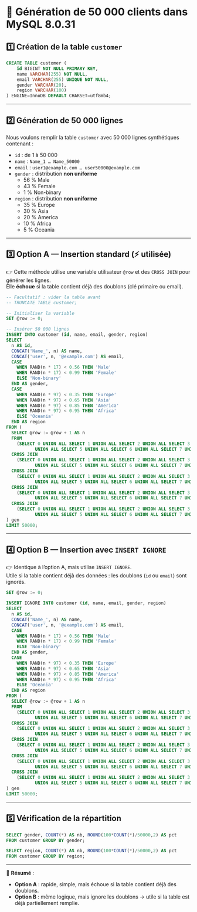 # 📌 Génération de 50 000 clients dans MySQL 8.0.31

## 1️⃣ Création de la table `customer`

```sql
CREATE TABLE customer (
    id BIGINT NOT NULL PRIMARY KEY,
    name VARCHAR(255) NOT NULL,
    email VARCHAR(255) UNIQUE NOT NULL,
    gender VARCHAR(20),
    region VARCHAR(100)
) ENGINE=InnoDB DEFAULT CHARSET=utf8mb4;
```

---

## 2️⃣ Génération de 50 000 lignes

Nous voulons remplir la table `customer` avec 50 000 lignes synthétiques contenant :

- `id` : de 1 à 50 000  
- `name` : `Name_1 … Name_50000`  
- `email` : `user1@example.com … user50000@example.com`  
- `gender` : distribution **non uniforme**  
  - 56 % Male  
  - 43 % Female  
  - 1 % Non-binary  
- `region` : distribution **non uniforme**  
  - 35 % Europe  
  - 30 % Asia  
  - 20 % America  
  - 10 % Africa  
  - 5 % Oceania  

---

## 3️⃣ Option A — Insertion standard (⚡ utilisée)

👉 Cette méthode utilise une variable utilisateur `@row` et des `CROSS JOIN` pour générer les lignes.  
Elle **échoue** si la table contient déjà des doublons (clé primaire ou email).

```sql
-- Facultatif : vider la table avant
-- TRUNCATE TABLE customer;

-- Initialiser la variable
SET @row := 0;

-- Insérer 50 000 lignes
INSERT INTO customer (id, name, email, gender, region)
SELECT
  n AS id,
  CONCAT('Name_', n) AS name,
  CONCAT('user', n, '@example.com') AS email,
  CASE
    WHEN RAND(n * 17) < 0.56 THEN 'Male'
    WHEN RAND(n * 17) < 0.99 THEN 'Female'
    ELSE 'Non-binary'
  END AS gender,
  CASE
    WHEN RAND(n * 97) < 0.35 THEN 'Europe'
    WHEN RAND(n * 97) < 0.65 THEN 'Asia'
    WHEN RAND(n * 97) < 0.85 THEN 'America'
    WHEN RAND(n * 97) < 0.95 THEN 'Africa'
    ELSE 'Oceania'
  END AS region
FROM (
  SELECT @row := @row + 1 AS n
  FROM
    (SELECT 0 UNION ALL SELECT 1 UNION ALL SELECT 2 UNION ALL SELECT 3 UNION ALL SELECT 4
           UNION ALL SELECT 5 UNION ALL SELECT 6 UNION ALL SELECT 7 UNION ALL SELECT 8 UNION ALL SELECT 9) d0
  CROSS JOIN
    (SELECT 0 UNION ALL SELECT 1 UNION ALL SELECT 2 UNION ALL SELECT 3 UNION ALL SELECT 4
           UNION ALL SELECT 5 UNION ALL SELECT 6 UNION ALL SELECT 7 UNION ALL SELECT 8 UNION ALL SELECT 9) d1
  CROSS JOIN
    (SELECT 0 UNION ALL SELECT 1 UNION ALL SELECT 2 UNION ALL SELECT 3 UNION ALL SELECT 4
           UNION ALL SELECT 5 UNION ALL SELECT 6 UNION ALL SELECT 7 UNION ALL SELECT 8 UNION ALL SELECT 9) d2
  CROSS JOIN
    (SELECT 0 UNION ALL SELECT 1 UNION ALL SELECT 2 UNION ALL SELECT 3 UNION ALL SELECT 4
           UNION ALL SELECT 5 UNION ALL SELECT 6 UNION ALL SELECT 7 UNION ALL SELECT 8 UNION ALL SELECT 9) d3
  CROSS JOIN
    (SELECT 0 UNION ALL SELECT 1 UNION ALL SELECT 2 UNION ALL SELECT 3 UNION ALL SELECT 4
           UNION ALL SELECT 5 UNION ALL SELECT 6 UNION ALL SELECT 7 UNION ALL SELECT 8 UNION ALL SELECT 9) d4
) gen
LIMIT 50000;
```

---

## 4️⃣ Option B — Insertion avec `INSERT IGNORE`

👉 Identique à l’option A, mais utilise `INSERT IGNORE`.  
Utile si la table contient déjà des données : les doublons (`id` ou `email`) sont ignorés.

```sql
SET @row := 0;

INSERT IGNORE INTO customer (id, name, email, gender, region)
SELECT
  n AS id,
  CONCAT('Name_', n) AS name,
  CONCAT('user', n, '@example.com') AS email,
  CASE
    WHEN RAND(n * 17) < 0.56 THEN 'Male'
    WHEN RAND(n * 17) < 0.99 THEN 'Female'
    ELSE 'Non-binary'
  END AS gender,
  CASE
    WHEN RAND(n * 97) < 0.35 THEN 'Europe'
    WHEN RAND(n * 97) < 0.65 THEN 'Asia'
    WHEN RAND(n * 97) < 0.85 THEN 'America'
    WHEN RAND(n * 97) < 0.95 THEN 'Africa'
    ELSE 'Oceania'
  END AS region
FROM (
  SELECT @row := @row + 1 AS n
  FROM
    (SELECT 0 UNION ALL SELECT 1 UNION ALL SELECT 2 UNION ALL SELECT 3 UNION ALL SELECT 4
           UNION ALL SELECT 5 UNION ALL SELECT 6 UNION ALL SELECT 7 UNION ALL SELECT 8 UNION ALL SELECT 9) d0
  CROSS JOIN
    (SELECT 0 UNION ALL SELECT 1 UNION ALL SELECT 2 UNION ALL SELECT 3 UNION ALL SELECT 4
           UNION ALL SELECT 5 UNION ALL SELECT 6 UNION ALL SELECT 7 UNION ALL SELECT 8 UNION ALL SELECT 9) d1
  CROSS JOIN
    (SELECT 0 UNION ALL SELECT 1 UNION ALL SELECT 2 UNION ALL SELECT 3 UNION ALL SELECT 4
           UNION ALL SELECT 5 UNION ALL SELECT 6 UNION ALL SELECT 7 UNION ALL SELECT 8 UNION ALL SELECT 9) d2
  CROSS JOIN
    (SELECT 0 UNION ALL SELECT 1 UNION ALL SELECT 2 UNION ALL SELECT 3 UNION ALL SELECT 4
           UNION ALL SELECT 5 UNION ALL SELECT 6 UNION ALL SELECT 7 UNION ALL SELECT 8 UNION ALL SELECT 9) d3
  CROSS JOIN
    (SELECT 0 UNION ALL SELECT 1 UNION ALL SELECT 2 UNION ALL SELECT 3 UNION ALL SELECT 4
           UNION ALL SELECT 5 UNION ALL SELECT 6 UNION ALL SELECT 7 UNION ALL SELECT 8 UNION ALL SELECT 9) d4
) gen
LIMIT 50000;
```

---

## 5️⃣ Vérification de la répartition

```sql
SELECT gender, COUNT(*) AS nb, ROUND(100*COUNT(*)/50000,2) AS pct
FROM customer GROUP BY gender;

SELECT region, COUNT(*) AS nb, ROUND(100*COUNT(*)/50000,2) AS pct
FROM customer GROUP BY region;
```

---

📌 **Résumé** :  
- **Option A** : rapide, simple, mais échoue si la table contient déjà des doublons.  
- **Option B** : même logique, mais ignore les doublons → utile si la table est déjà partiellement remplie.  
